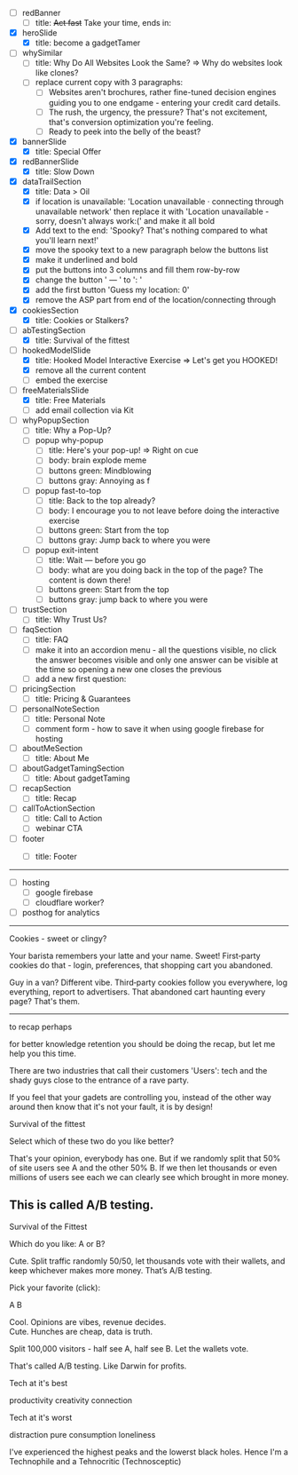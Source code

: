 - [ ] redBanner
    - [ ] title: <s>Act fast</s> Take your time, ends in:
- [x] heroSlide
    - [x] title: become a gadgetTamer
- [ ] whySimilar
    - [ ] title: Why Do All Websites Look the Same? => Why do websites look like clones?
    - [ ] replace current copy with 3 paragraphs:
        - [ ] Websites aren't brochures, rather fine-tuned decision engines guiding you to one endgame - entering your credit card details. 
        - [ ] The rush, the urgency, the pressure? That's not excitement, that's conversion optimization you're feeling. 
        - [ ] Ready to peek into the belly of the beast?
- [x] bannerSlide
    - [x] title: Special Offer
- [x] redBannerSlide
    - [x] title: Slow Down
- [x] dataTrailSection
    - [x] title: Data > Oil
    - [x] if location is unavailable: 'Location unavailable · connecting through unavailable network' then replace it with 'Location unavailable - sorry, doesn't always work:(' and make it all bold
    - [x] Add text to the end: 'Spooky? That's nothing compared to what you'll learn next!'
    - [x] move the spooky text to a new paragraph below the buttons list
    - [x] make it underlined and bold 
    - [x] put the buttons into 3 columns and fill them row-by-row
    - [x] change the button ' — ' to ': '
    - [x] add the first button 'Guess my location: 0'
    - [x] remove the ASP part from end of the location/connecting through 
- [x] cookiesSection
    - [x] title: Cookies or Stalkers?
- [ ] abTestingSection
    - [x] title: Survival of the fittest
- [ ] hookedModelSlide
    - [x] title: Hooked Model Interactive Exercise => Let's get you HOOKED!
    - [x] remove all the current content
    - [ ] embed the exercise
- [ ] freeMaterialsSlide
    - [x] title: Free Materials
    - [ ] add email collection via Kit
- [ ] whyPopupSection
    - [ ] title: Why a Pop-Up?
    - [ ] popup why-popup
        - [ ] title: Here's your pop-up! => Right on cue
        - [ ] body: brain explode meme
        - [ ] buttons green: Mindblowing 
        - [ ] buttons gray: Annoying as f
    - [ ] popup fast-to-top
        - [ ] title: Back to the top already?
        - [ ] body: I encourage you to not leave before doing the interactive exercise
        - [ ] buttons green: Start from the top
        - [ ] buttons gray: Jump back to where you were
    - [ ] popup exit-intent
        - [ ] title: Wait — before you go
        - [ ] body: what are you doing back in the top of the page? The content is down there!
        - [ ] buttons green: Start from the top
        - [ ] buttons gray: jump back to where you were
- [ ] trustSection
    - [ ] title: Why Trust Us?
- [ ] faqSection
    - [ ] title: FAQ
    - [ ] make it into an accordion menu - all the questions visible, no click the answer becomes visible and only one answer can be visible at the time so opening a new one closes the previous
    - [ ] add a new first question: 
- [ ] pricingSection
    - [ ] title: Pricing & Guarantees
- [ ] personalNoteSection
    - [ ] title: Personal Note
    - [ ] comment form - how to save it when using google firebase for hosting
- [ ] aboutMeSection
    - [ ] title: About Me
- [ ] aboutGadgetTamingSection
    - [ ] title: About gadgetTaming
- [ ] recapSection
    - [ ] title: Recap
- [ ] callToActionSection
    - [ ] title: Call to Action
    - [ ] webinar CTA
- [ ] footer
    - [ ] title: Footer



--------
- [ ] hosting
    - [ ] google firebase
    - [ ] cloudflare worker?
- [ ] posthog for analytics
--------



Cookies - sweet or clingy?

Your barista remembers your latte and your name. Sweet!
First‑party cookies do that - login, preferences, that shopping cart you abandoned.

Guy in a van? Different vibe.
Third‑party cookies follow you everywhere, log everything, report to advertisers. That abandoned cart haunting every page? That's them.


----
to recap perhaps

for better knowledge retention you should be doing the recap, but let me help you this time.

There are two industries that call their customers 'Users': tech and the shady guys close to the entrance of a rave party.

If you feel that your gadets are controlling you, instead of the other way around then know that it's not your fault, it is by design!



Survival of the fittest

Select which of these two do you like better?

That's your opinion, everybody has one. But if we randomly split that 50% of site users see A and the other 50% B. If we then let thousands or even millions of users see each we can clearly see which brought in more money.  

This is called A/B testing.
---
Survival of the Fittest

Which do you like: A or B? 

Cute. Split traffic randomly 50/50, let thousands vote with their wallets, and keep whichever makes more money. That’s A/B testing.


Pick your favorite (click):

A  B

Cool. Opinions are vibes, revenue decides.  
Cute. Hunches are cheap, data is truth.

Split 100,000 visitors - half see A, half see B. Let the wallets vote. 

That's called A/B testing. Like Darwin for profits. 




Tech at it's best

productivity
creativity
connection

Tech at it's worst

distraction
pure consumption
loneliness

I've experienced the highest peaks and the lowerst black holes. Hence I'm a Technophile and a Tehnocritic (Technosceptic)

